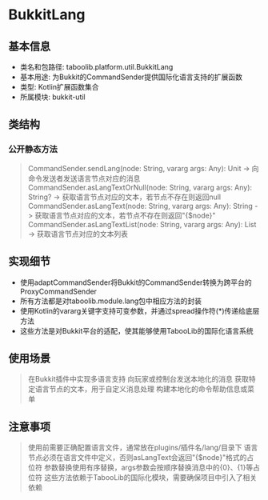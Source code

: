 # BukkitLang
## 基本信息
- 类名和包路径: taboolib.platform.util.BukkitLang
- 基本用途: 为Bukkit的CommandSender提供国际化语言支持的扩展函数
- 类型: Kotlin扩展函数集合
- 所属模块: bukkit-util

## 类结构
### 公开静态方法
> CommandSender.sendLang(node: String, vararg args: Any): Unit -> 向命令发送者发送语言节点对应的消息
> CommandSender.asLangTextOrNull(node: String, vararg args: Any): String? -> 获取语言节点对应的文本，若节点不存在则返回null
> CommandSender.asLangText(node: String, vararg args: Any): String -> 获取语言节点对应的文本，若节点不存在则返回"{$node}"
> CommandSender.asLangTextList(node: String, vararg args: Any): List<String> -> 获取语言节点对应的文本列表

## 实现细节
- 使用adaptCommandSender将Bukkit的CommandSender转换为跨平台的ProxyCommandSender
- 所有方法都是对taboolib.module.lang包中相应方法的封装
- 使用Kotlin的vararg关键字支持可变参数，并通过spread操作符(*)传递给底层方法
- 这些方法是对Bukkit平台的适配，使其能够使用TabooLib的国际化语言系统

## 使用场景
> 在Bukkit插件中实现多语言支持
> 向玩家或控制台发送本地化的消息
> 获取特定语言节点的文本，用于自定义消息处理
> 构建本地化的命令帮助信息或菜单

## 注意事项
> 使用前需要正确配置语言文件，通常放在plugins/插件名/lang/目录下
> 语言节点必须在语言文件中定义，否则asLangText会返回"{$node}"格式的占位符
> 参数替换使用有序替换，args参数会按顺序替换消息中的{0}、{1}等占位符
> 这些方法依赖于TabooLib的国际化模块，需要确保项目中引入了相关依赖

